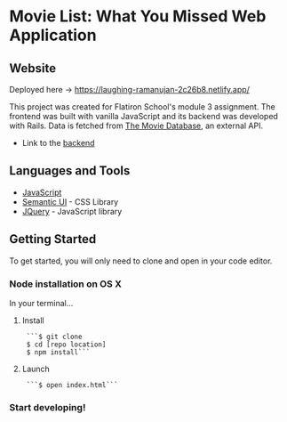 # Movie List: What You Missed Web Application

## Website
Deployed here -> https://laughing-ramanujan-2c26b8.netlify.app/

This project was created for Flatiron School's module 3 assignment. The frontend was built with vanilla JavaScript and its backend was developed with Rails. Data is fetched from [The Movie Database](https://www.themoviedb.org/), an external API.

* Link to the [backend](https://github.com/stephaniezou1/Movies-You-Missed-Backend)


## Languages and Tools

* [JavaScript](https://www.javascript.com/)
* [Semantic UI](https://semantic-ui.com/) - CSS Library
* [JQuery](https://jquery.com/) - JavaScript library

## Getting Started

To get started, you will only need to clone and open in your code editor.

### Node installation on OS X

In your terminal...

1. Install

        ```$ git clone
        $ cd [repo location]
        $ npm install```

2. Launch

        ```$ open index.html```

    
  ### Start developing!
